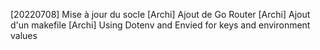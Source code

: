 [20220708] Mise à jour du socle
[Archi] Ajout de Go Router
[Archi] Ajout d'un makefile
[Archi] Using Dotenv and Envied for keys and environment values

